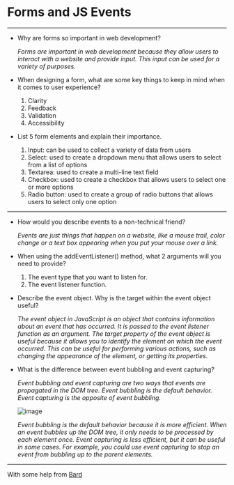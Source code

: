 # Forms and JS Events

<hr>

- Why are forms so important in web development?
  

  *Forms are important in web development because they allow users to interact with a website and provide input. This input can be used for a variety of purposes.*
  

- When designing a form, what are some key things to keep in mind when it comes to user experience?

  1. Clarity
  2. Feedback
  3. Validation
  4. Accessibility
  

- List 5 form elements and explain their importance.

  1. Input: can be used to collect a variety of data from users
  2. Select: used to create a dropdown menu that allows users to select from a list of options
  3. Textarea: used to create a multi-line text field
  4. Checkbox: used to create a checkbox that allows users to select one or more options
  5. Radio button: used to create a group of radio buttons that allows users to select only one option





<hr>


- How would you describe events to a non-technical friend?

    *Events are just things that happen on a website, like a mouse trail, color change or a text box appearing when you put your mouse over a link.*



- When using the addEventListener() method, what 2 arguments will you need to provide?



  1. The event type that you want to listen for.
  2. The event listener function.



- Describe the event object. Why is the target within the event object useful?

  *The event object in JavaScript is an object that contains information about an event that has occurred. It is passed to the event listener function as an argument. The target property of the event object is useful because it allows you to identify the element on which the event occurred. This can be useful for performing various actions, such as changing the appearance of the element, or getting its properties.*



- What is the difference between event bubbling and event capturing?

  *Event bubbling and event capturing are two ways that events are propagated in the DOM tree. Event bubbling is the default behavior. Event capturing is the opposite of event bubbling.*
  

  ![image](https://github.com/capps14e/reading-notes/assets/143365157/33743346-29e5-4c69-91de-2bf584946290)


  *Event bubbling is the default behavior because it is more efficient. When an event bubbles up the DOM tree, it only needs to be processed by each element once.
Event capturing is less efficient, but it can be useful in some cases. For example, you could use event capturing to stop an event from bubbling up to the parent elements.*


  



<hr>


With some help from [Bard](https://bard.google.com/)
